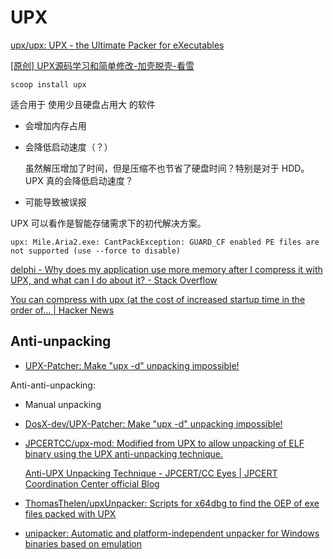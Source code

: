 # UPX
[upx/upx: UPX - the Ultimate Packer for eXecutables](https://github.com/upx/upx)

[\[原创\] UPX源码学习和简单修改-加壳脱壳-看雪](https://bbs.kanxue.com/thread-275753.htm)

`scoop install upx`

适合用于 使用少且硬盘占用大 的软件

- 会增加内存占用
- 会降低启动速度（？）
  
  虽然解压增加了时间，但是压缩不也节省了硬盘时间？特别是对于 HDD。UPX 真的会降低启动速度？
- 可能导致被误报

UPX 可以看作是智能存储需求下的初代解决方案。

`upx: Mile.Aria2.exe: CantPackException: GUARD_CF enabled PE files are not supported (use --force to disable)`

[delphi - Why does my application use more memory after I compress it with UPX, and what can I do about it? - Stack Overflow](https://stackoverflow.com/questions/9219244/why-does-my-application-use-more-memory-after-i-compress-it-with-upx-and-what-c)

[You can compress with upx (at the cost of increased startup time in the order of... | Hacker News](https://news.ycombinator.com/item?id=21907511)

## Anti-unpacking
- [UPX-Patcher: Make "upx -d" unpacking impossible!](https://github.com/DosX-dev/UPX-Patcher)

Anti-anti-unpacking:
- Manual unpacking

- [DosX-dev/UPX-Patcher: Make "upx -d" unpacking impossible!](https://github.com/DosX-dev/UPX-Patcher)

- [JPCERTCC/upx-mod: Modified from UPX to allow unpacking of ELF binary using the UPX anti-unpacking technique.](https://github.com/JPCERTCC/upx-mod)

  [Anti-UPX Unpacking Technique - JPCERT/CC Eyes | JPCERT Coordination Center official Blog](https://blogs.jpcert.or.jp/en/2022/03/anti_upx_unpack.html)

- [ThomasThelen/upxUnpacker: Scripts for x64dbg to find the OEP of exe files packed with UPX](https://github.com/ThomasThelen/upxUnpacker)

- [unipacker: Automatic and platform-independent unpacker for Windows binaries based on emulation](https://github.com/unipacker/unipacker)